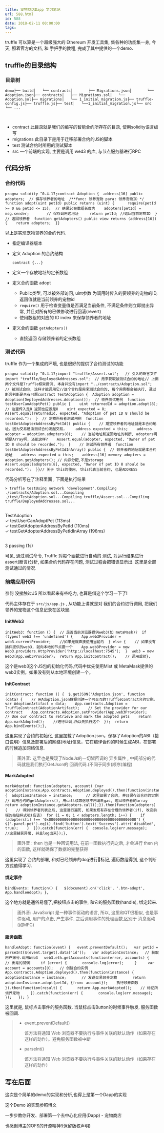 ```yaml
---
title: 宠物商店Dapp 学习笔记
url: 588.html
id: 588
date: 2018-02-11 00:00:00
tags:
---
```


truffle 可以算是一个超级强大的 Ethereum 开发工具集, 集各种的功能集一身, 今天, 照着官方的文档, 和 手把手的教程, 完成了其中提供的一个demo.

[](https://www.diglp.xyz/2018/02/11/%E5%AE%A0%E7%89%A9%E5%95%86%E5%BA%97(pet-shop)%20%E5%AD%A6%E4%B9%A0%E7%AC%94%E8%AE%B0/#truffle%E7%9A%84%E7%9B%AE%E5%BD%95%E7%BB%93%E6%9E%84 "truffle的目录结构")truffle的目录结构
-----------------------------------------------------------------------------------------------------------------------------------------------------------------------------------------------------------

### [](https://www.diglp.xyz/2018/02/11/%E5%AE%A0%E7%89%A9%E5%95%86%E5%BA%97(pet-shop)%20%E5%AD%A6%E4%B9%A0%E7%AC%94%E8%AE%B0/#%E7%9B%AE%E5%BD%95%E6%A0%91 "目录树")目录树

    demo├── build│   └── contracts│       ├── Migrations.json│       └──  Adoption.json├── contracts│   ├── Migrations.sol│   └── Adoption.sol├── migrations│   └── 1_initial_migration.js├── truffle-config.js├── truffle.js├── test│   └──1_initial_migration.js└── src    └── ...

​

*   contract 此目录就是我们的编写的智能合约所存在的目录, 使用solidity语言编写
*   migrations 此目录下是用于迁移部署合约的JS的脚本
*   test 测试合约时所用的测试脚本
*   src 一个前端的实现, 主要是调用 wed3 的库, 与节点服务器进行RPC

[](https://www.diglp.xyz/2018/02/11/%E5%AE%A0%E7%89%A9%E5%95%86%E5%BA%97(pet-shop)%20%E5%AD%A6%E4%B9%A0%E7%AC%94%E8%AE%B0/#%E4%BB%A3%E7%A0%81%E5%88%86%E6%9E%90 "代码分析")代码分析
---------------------------------------------------------------------------------------------------------------------------------------------------------------------------

### [](https://www.diglp.xyz/2018/02/11/%E5%AE%A0%E7%89%A9%E5%95%86%E5%BA%97(pet-shop)%20%E5%AD%A6%E4%B9%A0%E7%AC%94%E8%AE%B0/#%E5%90%88%E7%BA%A6%E4%BB%A3%E7%A0%81 "合约代码")合约代码

    pragma solidity ^0.4.17;contract Adoption {  address[16] public adopters;  // 保存领养者的地址  /**func: 领养宠物 para: 领养宠物ID */  function adopt(uint petId) public returns (uint) {      require(petId >= 0 && petId <= 15);  // 确保id在数组长度内    adopters[petId] = msg.sender;        // 保存调用这地址     return petId; //返回当前宠物ID  }  // 返回领养者  function getAdopters() public view returns (address[16]) {    return adopters;  }}

以上是实现宠物领养的合约代码.

*   指定编译器版本
*   定义 Adoption 的合约结构
    
        contract {...}
    
*   定义一个存放地址的定长数组
*   定义合约函数 adopt
    *   Public类型, 可以被外部访问, uint参数 为调用时传入的要领养的宠物的ID, 返回值就是当前领养的宠物id
    *   `require()` 用于检查变量值是否满足当前条件, 不满足条件则立即抛出异常, 并且对所有的已做修改进行回滚(revert)
    *   使用数组的对应的 ID index 来保存领养者的地址
*   定义合约函数 `getAdopters()`
    *   直接返回 存储领养者的定长数组

### [](https://www.diglp.xyz/2018/02/11/%E5%AE%A0%E7%89%A9%E5%95%86%E5%BA%97(pet-shop)%20%E5%AD%A6%E4%B9%A0%E7%AC%94%E8%AE%B0/#%E6%B5%8B%E8%AF%95%E4%BB%A3%E7%A0%81 "测试代码")测试代码

truffle 作为一个集成的环境, 也是很好的提供了合约测试的功能

    pragma solidity ^0.4.17;import "truffle/Assert.sol";   // 引入的断言文件import "truffle/DeployedAddresses.sol";  // 用来获取被测试合约的地址// 上面两个文件是Truffle框架提供, 本身并没有import "../contracts/Adoption.sol";      // 被测试合约, 这样才能调用它//这个合约是用来测试合约的, 每个用例都会被执行, 通过断言判断是否有问题contract TestAdoption {  Adoption adoption = Adoption(DeployedAddresses.Adoption());  // 领养测试用例  function testUserCanAdoptPet() public {    uint returnedId = adoption.adopt(8);    // 这里传入是8 返回也应该是8    uint expected = 8;    Assert.equal(returnedId, expected, "Adoption of pet ID 8 should be recorded.");  }  // 宠物所有者测试用例  function testGetAdopterAddressByPetId() public {    // 期望领养者的地址就是本合约地址，因为交易是由测试合约发起交易，    address expected = this;    address adopter = adoption.adopters(8);    // 当前地址和返回地址的判断, adopters明明是Array啊, 还能这样?    Assert.equal(adopter, expected, "Owner of pet ID 8 should be recorded.");  }    // 测试所有领养者  function testGetAdopterAddressByPetIdInArray() public {  // 领养者的地址就是本合约地址    address expected = this;    address[16] memory adopters = adoption.getAdopters(); // 内存分配,不是storage    Assert.equal(adopters[8], expected, "Owner of pet ID 8 should be recorded.");  }}// 关于 this的使用, this代表当前合约, 也是ADDRESS

代码分析写在了注释里面 , 下面是执行结果

    > truffle testUsing network 'development'.Compiling ./contracts/Adoption.sol...Compiling ./test/TestAdoption.sol...Compiling truffle/Assert.sol...Compiling truffle/DeployedAddresses.sol...

​  
TestAdoption  
✓ testUserCanAdoptPet (113ms)  
✓ testGetAdopterAddressByPetId (110ms)  
✓ testGetAdopterAddressByPetIdInArray (196ms)

​  
3 passing (1s)

可见, 通过测试命令, Truffle 对每个函数进行自动的 测试, 对运行结果进行assert(断言)分析, 如果合约代码存在问题, 测试过程会把错误显示出. 这里是全部测试通过的情况.

### [](https://www.diglp.xyz/2018/02/11/%E5%AE%A0%E7%89%A9%E5%95%86%E5%BA%97(pet-shop)%20%E5%AD%A6%E4%B9%A0%E7%AC%94%E8%AE%B0/#%E5%89%8D%E7%AB%AF%E5%BA%94%E7%94%A8%E4%BB%A3%E7%A0%81 "前端应用代码")前端应用代码

奈何 没接触过JS 所以看起来有些吃力, 也算是借这个学习一下了!

代码主体存在于 `src/js/app.js` , 从功能上讲就是对 我们的合约进行调用, 把我们领养的宠物这个信息记录在区块里.

#### [](https://www.diglp.xyz/2018/02/11/%E5%AE%A0%E7%89%A9%E5%95%86%E5%BA%97(pet-shop)%20%E5%AD%A6%E4%B9%A0%E7%AC%94%E8%AE%B0/#InitWeb3 "InitWeb3")InitWeb3

    initWeb3: function () {  // 是否当前浏览器提供web3(如 metaMask)?  if (typeof web3 !== 'undefined') {    App.web3Provider = web3.currentProvider;    //如果是就直接使用当前的  } else {    // 如果没有插件提供的web3, 就向本地的节点要一个    App.web3Provider = new Web3.providers.HttpProvider('http://localhost:7545');  }  web3 = new Web3(App.web3Provider);  return App.initContract();    // 调用后续},

这个是web3这个JS包的初始化代码,代码中优先使用Mist 或 MetaMask提供的web3实例，如果没有则从本地环境创建一个。

#### [](https://www.diglp.xyz/2018/02/11/%E5%AE%A0%E7%89%A9%E5%95%86%E5%BA%97(pet-shop)%20%E5%AD%A6%E4%B9%A0%E7%AC%94%E8%AE%B0/#InitContract "InitContract")InitContract

    initContract: function () {  $.getJSON('Adoption.json', function (data) {    // 用Adoption.json数据创建一个可交互的TruffleContract合约实例。    var AdoptionArtifact = data;    App.contracts.Adoption = TruffleContract(AdoptionArtifact);    // Set the provider for our contract    App.contracts.Adoption.setProvider(App.web3Provider);    // Use our contract to retrieve and mark the adopted pets    return App.markAdopted();    //进行回调,所以先执行这个  });  return App.bindEvents();},

这里实现了合约的初始化, 这里加载了Adoption.json，保存了Adoption的ABI（接口说明）信息及部署后的网络(地址)信息，它在编译合约的时候生成ABI，在部署的时候追加网络信息.

> 画外音: 这里也是展现了NodeJs的一切皆回调的 异步属性 , 中间部分的代码就是我们执行GetJson的 回调代码.(不同于同步(顺序)编程)

#### [](https://www.diglp.xyz/2018/02/11/%E5%AE%A0%E7%89%A9%E5%95%86%E5%BA%97(pet-shop)%20%E5%AD%A6%E4%B9%A0%E7%AC%94%E8%AE%B0/#MarkAdopted "MarkAdopted")MarkAdopted

    markAdopted: function(adopters, account) {var adoptionInstance;App.contracts.Adoption.deployed().then(function(instance) {  adoptionInstance = instance;      // 这里部署了合约, 并且保存该合约的实例      // 调用合约的getAdopters(), 用call读取信息不用消耗gas, 返回领养者的array  return adoptionInstance.getAdopters.call();}).then(function(adopters) {    // 得到领养者列表之后, 这里进行遍历, 如果发现有存在合理的领养者(if), 改变前端的按钮样式吧(应该)  for (i = 0; i < adopters.length; i++) {    if (adopters[i] !== '0x0000000000000000000000000000000000000000') {      $('.panel-pet').eq(i).find('button').text('Success').attr('disabled', true);    }  }}).catch(function(err) {  console.log(err.message);      //这里捕获异常, 并且log出来});},

> 画外音 : then 也是一种回调用法, 在前一函数执行完之后, 才会进行 then 内的函数, 这样就确保了数据的完整获得

这里实现了 合约的部署, 和对已经领养的dog进行标记, 遍历数组得到, 这个判断方式值得学习.

#### [](https://www.diglp.xyz/2018/02/11/%E5%AE%A0%E7%89%A9%E5%95%86%E5%BA%97(pet-shop)%20%E5%AD%A6%E4%B9%A0%E7%AC%94%E8%AE%B0/#%E7%BB%91%E5%AE%9A%E4%BA%8B%E4%BB%B6 "绑定事件")绑定事件

    bindEvents: function() {   $(document).on('click', '.btn-adopt', App.handleAdopt); },

这个地方就是通俗易懂了,把按钮点击的事件, 和它的服务函数(handle), 绑定起来.

> 画外音: JavaScript 是一种事件驱动的语言, 所以, 这里和QT很相似, 也是事件驱动, 用户的点击, 产生事件, 之后调用事件的处理函数,区别于 消息驱动(如MFC)

#### [](https://www.diglp.xyz/2018/02/11/%E5%AE%A0%E7%89%A9%E5%95%86%E5%BA%97(pet-shop)%20%E5%AD%A6%E4%B9%A0%E7%AC%94%E8%AE%B0/#%E6%9C%8D%E5%8A%A1%E5%87%BD%E6%95%B0 "服务函数")服务函数

    handleAdopt: function(event) {   event.preventDefault();   var petId = parseInt($(event.target).data('id'));   var adoptionInstance;   // 获取用户账号.调用Web3   web3.eth.getAccounts(function(error, accounts) {     // 出常的回调     if (error) {       console.log(error);     }     var account = accounts[0];   // 创建合约实例             App.contracts.Adoption.deployed().then(function(instance) {       adoptionInstance = instance;       // 发送交易领养宠物       return adoptionInstance.adopt(petId, {from: account});    执行领养函数     }).then(function(result) {       return App.markAdopted();    // 标记所领养宠物     }).catch(function(err) {       console.log(err.message);     });   }); }

这里就是, 鼠标点击事件的服务函数. 当鼠标点击Button的时候事件触发, 服务函数被回调.  
>  
>  
>

> *   event.preventDefault()
>     
>     该方法将通知 Web 浏览器不要执行与事件关联的默认动作（如果存在这样的动作）。避免服务函数被中断
>     
> *   parseInt()
>     
>     该方法将通知 Web 浏览器不要执行与事件关联的默认动作（如果存在这样的动作）
>     

[](https://www.diglp.xyz/2018/02/11/%E5%AE%A0%E7%89%A9%E5%95%86%E5%BA%97(pet-shop)%20%E5%AD%A6%E4%B9%A0%E7%AC%94%E8%AE%B0/#%E5%86%99%E5%9C%A8%E5%90%8E%E9%9D%A2 "写在后面")写在后面
---------------------------------------------------------------------------------------------------------------------------------------------------------------------------

这次是个简单的demo的实现和分析,也得上是第一个Dapp的实现

这个Demo 的实现参照博文

一步步教你开发、部署第一个去中心化应用(Dapp) - 宠物商店

也感谢博主的OFS的开源精神!(保留版权声明)